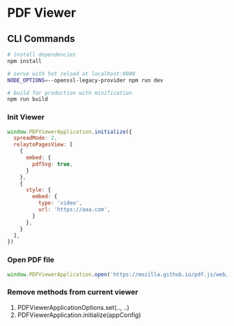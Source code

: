 # PDF Viewer

## CLI Commands

``` bash
# install dependencies
npm install

# serve with hot reload at localhost:8080
NODE_OPTIONS=--openssl-legacy-provider npm run dev

# build for production with minification
npm run build
```

### Init Viewer
```javascript
window.PDFViewerApplication.initialize({
  spreadMode: 2,
  relaytoPagesView: [
    {
      embed: {
        pdfSvg: true,
      }
    },
    {
      style: {
        embed: {
          type: 'video',
          url: 'https://aaa.com',
        }
      },
    }
  ],
})
```

### Open PDF file
```javascript
window.PDFViewerApplication.open('https://mozilla.github.io/pdf.js/web/compressed.tracemonkey-pldi-09.pdf')
```

### Remove methods from current viewer
1. PDFViewerApplicationOptions.set(.., ..)
2. PDFViewerApplication.initialize(appConfig)
